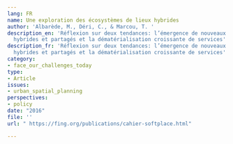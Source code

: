 ```yaml
---
lang: FR
name: Une exploration des écosystèmes de lieux hybrides
author: 'Albarède, M., Déri, C., & Marcou, T. '
description_en: 'Réflexion sur deux tendances: l’émergence de nouveaux lieux plus
  hybrides et partagés et la dématérialisation croissante de services'
description_fr: 'Réflexion sur deux tendances: l’émergence de nouveaux lieux plus
  hybrides et partagés et la dématérialisation croissante de services'
category:
- face_our_challenges_today
type:
- Article
issues:
- urban_spatial_planning
perspectives:
- policy
date: "2016"
file: ''
url: " https://fing.org/publications/cahier-softplace.html"

---
```

